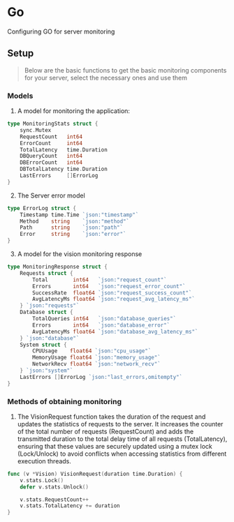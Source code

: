 # Go

Configuring GO for server monitoring

## Setup

> Below are the basic functions to get the basic monitoring components for your server, select the necessary ones and use them

### Models

1. A model for monitoring the application:

```go
type MonitoringStats struct {
	sync.Mutex
	RequestCount   int64
	ErrorCount     int64
	TotalLatency   time.Duration
	DBQueryCount   int64
	DBErrorCount   int64
	DBTotalLatency time.Duration
	LastErrors     []ErrorLog
}
```

2. The Server error model

```go
type ErrorLog struct {
	Timestamp time.Time `json:"timestamp"`
	Method    string    `json:"method"`
	Path      string    `json:"path"`
	Error     string    `json:"error"`
}
```

3. A model for the vision monitoring response

```go
type MonitoringResponse struct {
	Requests struct {
		Total        int64   `json:"request_count"`
		Errors       int64   `json:"request_error_count"`
		SuccessRate  float64 `json:"request_success_count"`
		AvgLatencyMs float64 `json:"request_avg_latency_ms"`
	} `json:"requests"`
	Database struct {
		TotalQueries int64   `json:"database_queries"`
		Errors       int64   `json:"database_error"`
		AvgLatencyMs float64 `json:"database_avg_latency_ms"`
	} `json:"database"`
	System struct {
		CPUUsage    float64 `json:"cpu_usage"`
		MemoryUsage float64 `json:"memory_usage"`
		NetworkRecv float64 `json:"network_recv"`
	} `json:"system"`
	LastErrors []ErrorLog `json:"last_errors,omitempty"`
}
```

### Methods of obtaining monitoring

1. The VisionRequest function takes the duration of the request
   and updates the statistics of requests to the server.
   It increases the counter of the total number
   of requests (RequestCount) and adds the transmitted
   duration to the total delay time of all requests (TotalLatency),
   ensuring that these values are securely updated using a
   mutex lock (Lock/Unlock) to avoid conflicts
   when accessing statistics from different execution threads.

```go
func (v *Vision) VisionRequest(duration time.Duration) {
	v.stats.Lock()
	defer v.stats.Unlock()

	v.stats.RequestCount++
	v.stats.TotalLatency += duration
}

```
